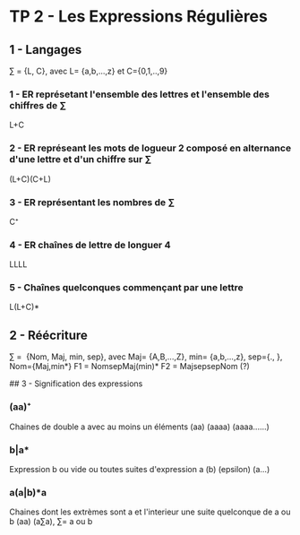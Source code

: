 # TP 2 - Les Expressions Régulières

## 1 - Langages

∑ = {L, C}, avec L= {a,b,...,z} et C={0,1,..,9}

### 1 - ER représetant l'ensemble des lettres et l'ensemble des chiffres de ∑

L+C

### 2 - ER représeant les mots de logueur 2 composé en alternance d'une lettre et d'un chiffre sur ∑

(L+C)(C+L)

### 3 - ER représentant les nombres de ∑

C⁺

### 4 - ER chaînes de lettre de longuer 4

LLLL

### 5 - Chaînes quelconques commençant par une lettre

L(L+C)\*

## 2 - Réécriture

∑ =  {Nom, Maj, min, sep}, avec Maj= {A,B,...,Z}, min= {a,b,...,z}, sep={., }, Nom={Maj,min\*}
F1 = NomsepMaj(min)\*
F2 = MajsepsepNom (?)

## 3 - Signification des expressions

### (aa)⁺

Chaines de double a avec au moins un éléments (aa) (aaaa) (aaaa......)

### b|a*

Expression b ou vide ou toutes suites d'expression a (b) (epsilon) (a...)

### a(a|b)*a

Chaines dont les extrèmes sont a et l'interieur une suite quelconque de a ou b (aa) (a∑a), ∑= a ou b